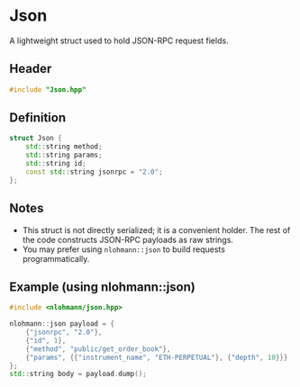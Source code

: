 # Json

A lightweight struct used to hold JSON-RPC request fields.

## Header
```cpp
#include "Json.hpp"
```

## Definition
```cpp
struct Json {
    std::string method;
    std::string params;
    std::string id;
    const std::string jsonrpc = "2.0";
};
```

## Notes
- This struct is not directly serialized; it is a convenient holder. The rest of the code constructs JSON-RPC payloads as raw strings.
- You may prefer using `nlohmann::json` to build requests programmatically.

## Example (using nlohmann::json)
```cpp
#include <nlohmann/json.hpp>

nlohmann::json payload = {
    {"jsonrpc", "2.0"},
    {"id", 1},
    {"method", "public/get_order_book"},
    {"params", {{"instrument_name", "ETH-PERPETUAL"}, {"depth", 10}}}
};
std::string body = payload.dump();
```